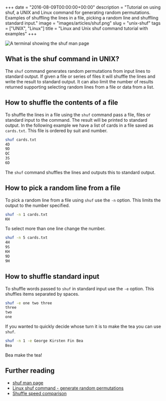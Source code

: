 +++
date = "2016-08-09T00:00:00+00:00"
description = "Tutorial on using shuf, a UNIX and Linux command for generating random permutations. Examples of shuffling the lines in a file, picking a random line and shuffling standard input."
image = "images/articles/shuf.png"
slug = "unix-shuf"
tags = ["UNIX", "Linux"]
title = "Linux and Unix shuf command tutorial with examples"
+++

![A terminal showing the shuf man page][1]

## What is the shuf command in UNIX?

The `shuf` command generates random permutations from input lines to standard
output. If given a file or series of files it will shuffle the lines and write
the result to standard output. It can also limit the number of results returned
supporting selecting random lines from a file or data from a list.

## How to shuffle the contents of a file

To shuffle the lines in a file using the `shuf` command pass a file, files or
standard input to the command. The result will be printed to standard output. In
the following example we have a list of cards in a file saved as `cards.txt`.
This file is ordered by suit and number.

```sh
shuf cards.txt
4D
9D
QC
3S
6D
```

The `shuf` command shuffles the lines and outputs this to standard output.

## How to pick a random line from a file

To pick a random line from a file using `shuf` use the `-n` option. This limits
the output to the number specified.

```sh
shuf -n 1 cards.txt
KH
```

To select more than one line change the number.

```sh
shuf -n 5 cards.txt
4H
9S
KH
9D
9H
```

## How to shuffle standard input

To shuffle words passed to `shuf` in standard input use the `-e` option. This
shuffles items separated by spaces.

```sh
shuf -e one two three
three
two
one
```

If you wanted to quickly decide whose turn it is to make the tea you can use
`shuf`.

```sh
shuf -n 1 -e George Kirsten Fin Bea
Bea
```

Bea make the tea!

## Further reading

- [shuf man page][2]
- [Linux shuf command - generate random permutations][3]
- [Shuffle speed comparison][4]

[1]: /images/articles/shuf.png "Linux and Unix shuf command"
[2]: http://linux.die.net/man/1/shuf
[3]: http://www.unixcl.com/2009/10/linux-shuf-command-generate-random.html
[4]:
  https://stackoverflow.com/questions/2153882/how-can-i-shuffle-the-lines-of-a-text-file-on-the-unix-command-line-or-in-a-shel#answer-30133294
